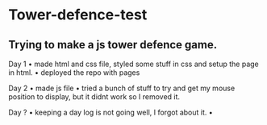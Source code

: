 # Tower-defence-test
Trying to make a js tower defence game.
-------------------------------------
Day 1
• made html and css file, styled some stuff in css and setup the page in html.
• deployed the repo with pages

Day 2
• made js file
• tried a bunch of stuff to try and get my mouse position to display, but it didnt work so I removed it.

Day ?
• keeping a day log is not going well, I forgot about it.
•
